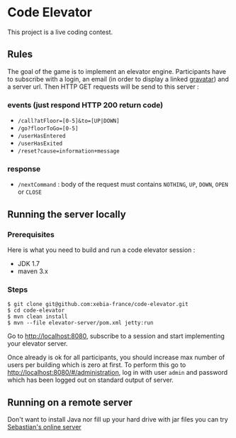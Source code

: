 # Code Elevator

This project is a live coding contest.

## Rules

The goal of the game is to implement an elevator engine. Participants have to subscribe with a login, an email (in order
to display a linked [gravatar](http://www.gravatar.com)) and a server url. Then HTTP GET requests will be send to this
server :

### events (just respond HTTP 200 return code)

- `/call?atFloor=[0-5]&to=[UP|DOWN]`
- `/go?floorToGo=[0-5]`
- `/userHasEntered`
- `/userHasExited`
- `/reset?cause=information+message`

### response

- `/nextCommand` : body of the request must contains `NOTHING`, `UP`, `DOWN`, `OPEN` or `CLOSE`

## Running the server locally

### Prerequisites

Here is what you need to build and run a code elevator session :

- JDK 1.7
- maven 3.x

### Steps

    $ git clone git@github.com:xebia-france/code-elevator.git
    $ cd code-elevator
    $ mvn clean install
    $ mvn --file elevator-server/pom.xml jetty:run

Go to [http://localhost:8080](http://localhost:8080), subscribe to a session and start implementing your elevator
server.

Once already is ok for all participants, you should increase max number of users per building which is zero at first. To
perform this go to [http://localhost:8080/#/administration](http://localhost:8080/#/administration), log in with user
`admin` and password which has been logged out on standard output of server.

## Running on a remote server

Don't want to install Java nor fill up your hard drive with jar files you can try [Sebastian's online server](http://code-elevator.seblm.cloudbees.net/#/)

